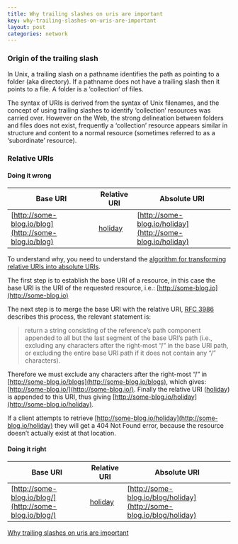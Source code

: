 ```yaml
---
title: Why trailing slashes on uris are important
key: why-trailing-slashes-on-uris-are-important
layout: post
categories: network
---
```


### Origin of the trailing slash

In Unix, a trailing slash on a pathname identifies the path as pointing to a folder (aka directory). If a pathname does not have a trailing slash then it points to a file. A folder is a ‘collection’ of files.

<!--more-->

The syntax of URIs is derived from the syntax of Unix filenames, and the concept of using trailing slashes to identify ‘collection’ resources was carried over. However on the Web, the strong delineation between folders and files does not exist, frequently a ‘collection’ resource appears similar in structure and content to a normal resource (sometimes referred to as a ‘subordinate’ resource).

### Relative URIs 
#### Doing it wrong

|     Base URI    |   Relative URI  | Absolute URI   |
| ------------- |-------------| -----|
|[http://some-blog.io/blog](http://some-blog.io/blog)|[holiday](holiday)|[http://some-blog.io/holiday](http://some-blog.io/holiday)|


To understand why, you need to understand the [algorithm for transforming relative URIs into absolute URIs](https://tools.ietf.org/html/rfc3986#section-5).

The first step is to establish the base URI of a resource, in this case the base URI is the URI of the requested resource, i.e.: [http://some-blog.io](http://some-blog.io)

The next step is to merge the base URI with the relative URI, [RFC 3986](https://tools.ietf.org/html/rfc3986) describes this process, the relevant statement is:

> return a string consisting of the reference’s path component appended to all but the last segment of the base URI’s path (i.e., excluding any characters after the right-most “/” in the base URI path, or excluding the entire base URI path if it does not contain any “/” characters).

Therefore we must exclude any characters after the right-most “/” in [http://some-blog.io/blogs](http://some-blog.io/blogs), which gives: [http://some-blog.io/](http://some-blog.io/). Finally the relative URI ([holiday](holiday)) is appended to this URI, thus giving [http://some-blog.io/holiday](http://some-blog.io/holiday).

If a client attempts to retrieve [http://some-blog.io/holiday](http://some-blog.io/holiday) they will get a 404 Not Found error, because the resource doesn’t actually exist at that location.

#### Doing it right

|     Base URI    |   Relative URI  |Absolute URI   |
| ------------- |-------------| -----|
|[http://some-blog.io/blog/](http://some-blog.io/blog/)| [holiday](holiday) |[http://some-blog.io/blog/holiday](http://some-blog.io/blog/holiday)|

[Why trailing slashes on uris are important](https://cdivilly.wordpress.com/2014/03/11/why-trailing-slashes-on-uris-are-important/)